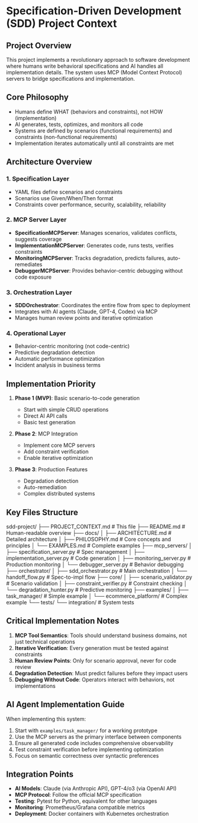 # Specification-Driven Development (SDD) Project Context

## Project Overview
This project implements a revolutionary approach to software development where humans write behavioral specifications and AI handles all implementation details. The system uses MCP (Model Context Protocol) servers to bridge specifications and implementation.

## Core Philosophy
- Humans define WHAT (behaviors and constraints), not HOW (implementation)
- AI generates, tests, optimizes, and monitors all code
- Systems are defined by scenarios (functional requirements) and constraints (non-functional requirements)
- Implementation iterates automatically until all constraints are met

## Architecture Overview

### 1. Specification Layer
- YAML files define scenarios and constraints
- Scenarios use Given/When/Then format
- Constraints cover performance, security, scalability, reliability

### 2. MCP Server Layer
- **SpecificationMCPServer**: Manages scenarios, validates conflicts, suggests coverage
- **ImplementationMCPServer**: Generates code, runs tests, verifies constraints
- **MonitoringMCPServer**: Tracks degradation, predicts failures, auto-remediates
- **DebuggerMCPServer**: Provides behavior-centric debugging without code exposure

### 3. Orchestration Layer
- **SDDOrchestrator**: Coordinates the entire flow from spec to deployment
- Integrates with AI agents (Claude, GPT-4, Codex) via MCP
- Manages human review points and iterative optimization

### 4. Operational Layer
- Behavior-centric monitoring (not code-centric)
- Predictive degradation detection
- Automatic performance optimization
- Incident analysis in business terms

## Implementation Priority

1. **Phase 1 (MVP)**: Basic scenario-to-code generation
   - Start with simple CRUD operations
   - Direct AI API calls
   - Basic test generation

2. **Phase 2**: MCP Integration
   - Implement core MCP servers
   - Add constraint verification
   - Enable iterative optimization

3. **Phase 3**: Production Features
   - Degradation detection
   - Auto-remediation
   - Complex distributed systems

## Key Files Structure
sdd-project/
├── PROJECT_CONTEXT.md          # This file
├── README.md                   # Human-readable overview
├── docs/
│   ├── ARCHITECTURE.md         # Detailed architecture
│   ├── PHILOSOPHY.md           # Core concepts and principles
│   └── EXAMPLES.md             # Complete examples
├── mcp_servers/
│   ├── specification_server.py # Spec management
│   ├── implementation_server.py # Code generation
│   ├── monitoring_server.py    # Production monitoring
│   └── debugger_server.py      # Behavior debugging
├── orchestrator/
│   ├── sdd_orchestrator.py     # Main orchestration
│   └── handoff_flow.py         # Spec-to-impl flow
├── core/
│   ├── scenario_validator.py   # Scenario validation
│   ├── constraint_verifier.py  # Constraint checking
│   └── degradation_hunter.py   # Predictive monitoring
├── examples/
│   ├── task_manager/           # Simple example
│   └── ecommerce_platform/     # Complex example
└── tests/
└── integration/            # System tests

## Critical Implementation Notes

1. **MCP Tool Semantics**: Tools should understand business domains, not just technical operations
2. **Iterative Verification**: Every generation must be tested against constraints
3. **Human Review Points**: Only for scenario approval, never for code review
4. **Degradation Detection**: Must predict failures before they impact users
5. **Debugging Without Code**: Operators interact with behaviors, not implementations

## AI Agent Implementation Guide

When implementing this system:

1. Start with `examples/task_manager/` for a working prototype
2. Use the MCP servers as the primary interface between components
3. Ensure all generated code includes comprehensive observability
4. Test constraint verification before implementing optimization
5. Focus on semantic correctness over syntactic preferences

## Integration Points

- **AI Models**: Claude (via Anthropic API), GPT-4/o3 (via OpenAI API)
- **MCP Protocol**: Follow the official MCP specification
- **Testing**: Pytest for Python, equivalent for other languages
- **Monitoring**: Prometheus/Grafana compatible metrics
- **Deployment**: Docker containers with Kubernetes orchestration
